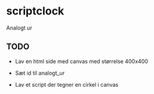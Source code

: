 # scriptclock
Analogt ur

## TODO

 - Lav en html side med canvas med størrelse 400x400

 - Sæt id til analogt_ur

 - Lav et script der tegner en cirkel i canvas

 
